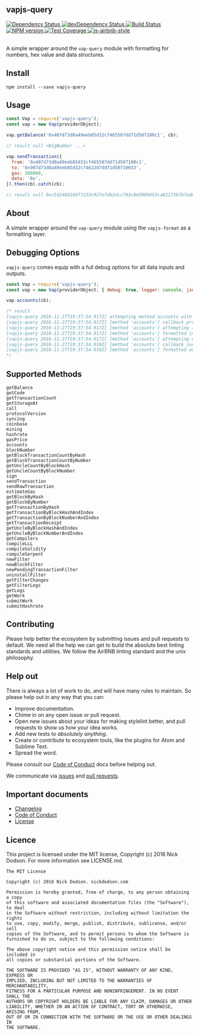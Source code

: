## vapjs-query

<div>
  <!-- Dependency Status -->
  <a href="https://david-dm.org/vapjs/vapjs-query">
    <img src="https://david-dm.org/vapjs/vapjs-query.svg"
    alt="Dependency Status" />
  </a>

  <!-- devDependency Status -->
  <a href="https://david-dm.org/vapjs/vapjs-query#info=devDependencies">
    <img src="https://david-dm.org/vapjs/vapjs-query/dev-status.svg" alt="devDependency Status" />
  </a>

  <!-- Build Status -->
  <a href="https://travis-ci.org/vapjs/vapjs-query">
    <img src="https://travis-ci.org/vapjs/vapjs-query.svg"
    alt="Build Status" />
  </a>

  <!-- NPM Version -->
  <a href="https://www.npmjs.org/package/vapjs-query">
    <img src="http://img.shields.io/npm/v/vapjs-query.svg"
    alt="NPM version" />
  </a>

  <!-- Test Coverage -->
  <a href="https://coveralls.io/r/vapjs/vapjs-query">
    <img src="https://coveralls.io/repos/github/vapjs/vapjs-query/badge.svg" alt="Test Coverage" />
  </a>

  <!-- Javascript Style -->
  <a href="http://airbnb.io/javascript/">
    <img src="https://img.shields.io/badge/code%20style-airbnb-brightgreen.svg" alt="js-airbnb-style" />
  </a>
</div>

<br />

A simple wrapper around the `vap-query` module with formatting for numbers, hex value and data structures.

## Install

```
npm install --save vapjs-query
```

## Usage

```js
const Vap = require('vapjs-query');
const vap = new Vap(providerObject);

vap.getBalance('0x407d73d8a49eeb85d32cf465507dd71d507100c1', cb);

// result null <BigNumber ...>

vap.sendTransaction({
  from: '0x407d73d8a49eeb85d32cf465507dd71d507100c1',
  to: '0x987d73d8a49eeb85d32cf462207dd71d50710033',
  gas: 300000,
  data: '0x',
}).then(cb).catch(cb);

// result null 0xc5d2460186f7233c927e7db2dcc703c0e500b653ca82273b7bfad8045d85a470
```

## About

A simple wrapper around the `vap-query` module using the `vapjs-format` as a formatting layer.

## Debugging Options

`vapjs-query` comes equip with a full debug options for all data inputs and outputs.

```js
const Vap = require('vapjs-query');
const vap = new Vap(providerObject, { debug: true, logger: console, jsonSpace: 0 });

vap.accounts(cb);

/* result
[vapjs-query 2016-11-27T19:37:54.917Z] attempting method accounts with params [null]
[vapjs-query 2016-11-27T19:37:54.917Z] [method 'accounts'] callback provided: true
[vapjs-query 2016-11-27T19:37:54.917Z] [method 'accounts'] attempting input formatting of 0 inputs
[vapjs-query 2016-11-27T19:37:54.917Z] [method 'accounts'] formatted inputs: []
[vapjs-query 2016-11-27T19:37:54.917Z] [method 'accounts'] attempting query with formatted inputs...
[vapjs-query 2016-11-27T19:37:54.919Z] [method 'accounts'] callback success, attempting formatting of raw outputs: ["0xb88643569c19d05dc67b960f91d9d696eebf808e","0xf...]
[vapjs-query 2016-11-27T19:37:54.919Z] [method 'accounts'] formatted outputs: ["0xb88643569c19d05dc67b960f91d9d696eebf808e","0xf...]
*/
```

## Supported Methods

```
getBalance
getCode
getTransactionCount
getStorageAt
call
protocolVersion
syncing
coinbase
mining
hashrate
gasPrice
accounts
blockNumber
getBlockTransactionCountByHash
getBlockTransactionCountByNumber
getUncleCountByBlockHash
getUncleCountByBlockNumber
sign
sendTransaction
sendRawTransaction
estimateGas
getBlockByHash
getBlockByNumber
getTransactionByHash
getTransactionByBlockHashAndIndex
getTransactionByBlockNumberAndIndex
getTransactionReceipt
getUncleByBlockHashAndIndex
getUncleByBlockNumberAndIndex
getCompilers
compileLLL
compileSolidity
compileSerpent
newFilter
newBlockFilter
newPendingTransactionFilter
uninstallFilter
getFilterChanges
getFilterLogs
getLogs
getWork
submitWork
submitHashrate
```

## Contributing

Please help better the ecosystem by submitting issues and pull requests to default. We need all the help we can get to build the absolute best linting standards and utilities. We follow the AirBNB linting standard and the unix philosophy.

<!--
## Guides

You'll find more detailed information on using default and tailoring it to your needs in our guides:

- [User guide](docs/user-guide.md) - Usage, configuration, FAQ and complementary tools.
- [Developer guide](docs/developer-guide.md) - Contributing to wafr and writing your own plugins & formatters.
-->

## Help out

There is always a lot of work to do, and will have many rules to maintain. So please help out in any way that you can:

<!-- - Create, enhance, and debug rules (see our guide to ["Working on rules"](./github/CONTRIBUTING.md)). -->
- Improve documentation.
- Chime in on any open issue or pull request.
- Open new issues about your ideas for making stylelint better, and pull requests to show us how your idea works.
- Add new tests to *absolutely anything*.
- Create or contribute to ecosystem tools, like the plugins for Atom and Sublime Text.
- Spread the word.

Please consult our [Code of Conduct](CODE_OF_CONDUCT.md) docs before helping out.

We communicate via [issues](https://github.com/vapjs/vapjs-query/issues) and [pull requests](https://github.com/vapjs/vapjs-query/pulls).

## Important documents

- [Changelog](CHANGELOG.md)
- [Code of Conduct](CODE_OF_CONDUCT.md)
- [License](https://raw.githubusercontent.com/vapjs/vapjs-query/master/LICENSE)

## Licence

This project is licensed under the MIT license, Copyright (c) 2016 Nick Dodson. For more information see LICENSE.md.

```
The MIT License

Copyright (c) 2016 Nick Dodson. nickdodson.com

Permission is hereby granted, free of charge, to any person obtaining a copy
of this software and associated documentation files (the "Software"), to deal
in the Software without restriction, including without limitation the rights
to use, copy, modify, merge, publish, distribute, sublicense, and/or sell
copies of the Software, and to permit persons to whom the Software is
furnished to do so, subject to the following conditions:

The above copyright notice and this permission notice shall be included in
all copies or substantial portions of the Software.

THE SOFTWARE IS PROVIDED "AS IS", WITHOUT WARRANTY OF ANY KIND, EXPRESS OR
IMPLIED, INCLUDING BUT NOT LIMITED TO THE WARRANTIES OF MERCHANTABILITY,
FITNESS FOR A PARTICULAR PURPOSE AND NONINFRINGEMENT. IN NO EVENT SHALL THE
AUTHORS OR COPYRIGHT HOLDERS BE LIABLE FOR ANY CLAIM, DAMAGES OR OTHER
LIABILITY, WHETHER IN AN ACTION OF CONTRACT, TORT OR OTHERWISE, ARISING FROM,
OUT OF OR IN CONNECTION WITH THE SOFTWARE OR THE USE OR OTHER DEALINGS IN
THE SOFTWARE.
```
